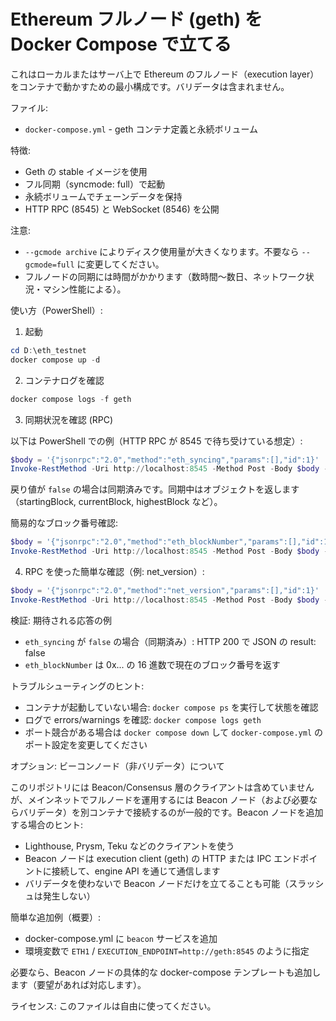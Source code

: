 # Ethereum フルノード (geth) を Docker Compose で立てる

これはローカルまたはサーバ上で Ethereum のフルノード（execution layer）をコンテナで動かすための最小構成です。バリデータは含まれません。

ファイル:
- `docker-compose.yml` - geth コンテナ定義と永続ボリューム

特徴:
- Geth の stable イメージを使用
- フル同期（syncmode: full）で起動
- 永続ボリュームでチェーンデータを保持
- HTTP RPC (8545) と WebSocket (8546) を公開

注意:
- `--gcmode archive` によりディスク使用量が大きくなります。不要なら `--gcmode=full` に変更してください。
- フルノードの同期には時間がかかります（数時間〜数日、ネットワーク状況・マシン性能による）。

使い方（PowerShell）:

1) 起動

```powershell
cd D:\eth_testnet
docker compose up -d
```

2) コンテナログを確認

```powershell
docker compose logs -f geth
```

3) 同期状況を確認 (RPC)

以下は PowerShell での例（HTTP RPC が 8545 で待ち受けている想定）:

```powershell
$body = '{"jsonrpc":"2.0","method":"eth_syncing","params":[],"id":1}'
Invoke-RestMethod -Uri http://localhost:8545 -Method Post -Body $body -ContentType 'application/json'
```

戻り値が `false` の場合は同期済みです。同期中はオブジェクトを返します（startingBlock, currentBlock, highestBlock など）。

簡易的なブロック番号確認:

```powershell
$body = '{"jsonrpc":"2.0","method":"eth_blockNumber","params":[],"id":1}'
Invoke-RestMethod -Uri http://localhost:8545 -Method Post -Body $body -ContentType 'application/json'
```

4) RPC を使った簡単な確認（例: net_version）:

```powershell
$body = '{"jsonrpc":"2.0","method":"net_version","params":[],"id":1}'
Invoke-RestMethod -Uri http://localhost:8545 -Method Post -Body $body -ContentType 'application/json'
```

検証: 期待される応答の例

- `eth_syncing` が `false` の場合（同期済み）: HTTP 200 で JSON の result: false
- `eth_blockNumber` は 0x... の 16 進数で現在のブロック番号を返す

トラブルシューティングのヒント:

- コンテナが起動していない場合: `docker compose ps` を実行して状態を確認
- ログで errors/warnings を確認: `docker compose logs geth`
- ポート競合がある場合は `docker compose down` して `docker-compose.yml` のポート設定を変更してください

オプション: ビーコンノード（非バリデータ）について

このリポジトリには Beacon/Consensus 層のクライアントは含めていませんが、メインネットでフルノードを運用するには Beacon ノード（および必要ならバリデータ）を別コンテナで接続するのが一般的です。Beacon ノードを追加する場合のヒント:

- Lighthouse, Prysm, Teku などのクライアントを使う
- Beacon ノードは execution client (geth) の HTTP または IPC エンドポイントに接続して、engine API を通じて通信します
- バリデータを使わないで Beacon ノードだけを立てることも可能（スラッシュは発生しない）

簡単な追加例（概要）:

- docker-compose.yml に `beacon` サービスを追加
- 環境変数で `ETH1` / `EXECUTION_ENDPOINT=http://geth:8545` のように指定

必要なら、Beacon ノードの具体的な docker-compose テンプレートも追加します（要望があれば対応します）。

ライセンス: このファイルは自由に使ってください。
